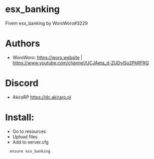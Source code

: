 # esx_banking
Fivem esx_banking by WoroWoro#3229

# Authors

* WoroWoro: https://woro.website | https://www.youtube.com/channel/UCJAeta_d-ZUDvlSo2PkRFRQ

# Discord 

* AkiraRP https://dc.akirarp.pl

# Install:

* Go to resources
* Upload files
* Add to server.cfg
```
  ensure esx_banking
```

